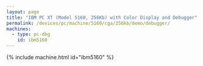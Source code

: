```yaml
---
layout: page
title: "IBM PC XT (Model 5160, 256Kb) with Color Display and Debugger"
permalink: /devices/pc/machine/5160/cga/256kb/demo/debugger/
machines:
  - type: pc-dbg
    id: ibm5160
---
```


{% include machine.html id="ibm5160" %}
